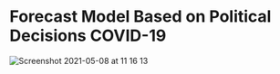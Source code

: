 # Forecast Model Based on Political Decisions COVID-19
![Screenshot 2021-05-08 at 11 16 13](https://user-images.githubusercontent.com/71489078/117533743-ceb55680-afee-11eb-90e0-d016675b808a.png)
